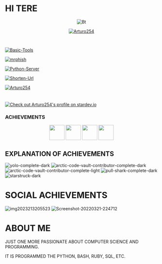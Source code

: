 # HI TERE 
  

<p align="center"><img  src="https://user-images.githubusercontent.com/49580304/110318584-81067880-7fc2-11eb-8391-152d308e7f2b.gif"  alt="Bt">

  




<p align="center"><a  href="https://github.com/Arturo254"><img  title="Arturo254"  src="https://github-readme-stats.vercel.app/api?username=Arturo254&show_icons=true&include_all_commits=true&theme=chartreuse-dark&cache_seconds=3200"></a>
</p>

 <br> 
<p align="center">

<a  href="https://github.com/Arturo254/Basic-Tools"><img  title="Basic-Tools"  src="https://github-readme-stats.vercel.app/api/pin/?username=Arturo254&repo=Basic-Tools&theme=radical"></a>

<a  href="https://github.com/noob-hackers/mrphish"><img  title="mrphish"  src="https://github-readme-stats.vercel.app/api/pin/?username=Arturo254&repo=cyberphish&theme=highcontrast"></a>

<a  href="https://github.com/Arturo254/Python-Server"><img  title="Python-Server"  src="https://github-readme-stats.vercel.app/api/pin/?username=Arturo254&repo=Python-Server&theme=vision-friendly-dark"></a>

<a  href="https://github.com/Arturo254/Shorten-Url"><img  title="Shorten-Url"  src="https://github-readme-stats.vercel.app/api/pin/?username=Arturo254&repo=Shorten-Url&theme=highcontrast"></a>

</p>

  

<p align="center">

<a  href="https://github.com/noob-hackers"><img  title="Arturo254"  src="https://github-readme-stats.vercel.app/api/top-langs/?username=Arturo254&layout=compact"></a>

</p>



# 
[![Check out Arturo254's profile on stardev.io](https://stardev.io/developers/Arturo254/badge/languages/global.svg)](https://stardev.io/developers/Arturo254) 

### ACHIEVEMENTS
<p align="center">
 <img  src="https://i.ibb.co/rGf1nZK/arctic-code-vault-contributor-default.png" width="50" />

  <img src="https://i.ibb.co/cDcgymt/pull-shark-default.png" width="50" />
  <img src="https://i.ibb.co/dkdvHHC/yolo-default.png" width="50" />
  <img src="https://i.ibb.co/xYmhWYd/heart-on-your-sleeve-default.png" width="50" />
 

## EXPLANATION OF ACHIEVEMENTS 
 
 <img src="https://i.ibb.co/yFqbXjv/yolo-complete-dark.png" alt="yolo-complete-dark" border="0">

<img src="https://i.ibb.co/PwNK41K/arctic-code-vault-contributor-complete-dark.png" alt="arctic-code-vault-contributor-complete-dark" border="0">

<img src="https://i.ibb.co/qCPBVCD/arctic-code-vault-contributor-complete-light.png" alt="arctic-code-vault-contributor-complete-light" border="0">

<img src="https://i.ibb.co/z71sjbD/pull-shark-complete-dark.png" alt="pull-shark-complete-dark" border="0">

<img src="https://i.ibb.co/Q9xh5qb/starstruck-dark.png" alt="starstruck-dark" border="0">

# 
#      SOCIAL ACHIEVEMENTS 
<img src="https://i.ibb.co/2hLFNv1/img2023213205523.png" alt="img2023213205523" border="0">

 <img src="https://i.ibb.co/dDpC0CN/Screenshot-20220321-224712.jpg" alt="Screenshot-20220321-224712" border="0">
 
# ABOUT ME 
JUST ONE MORE PASSIONATE ABOUT COMPUTER SCIENCE AND PROGRAMMING. 
       
IT IS PROGRAMMED THE PYTHON, BASH, RUBY, SQL, ETC. 

